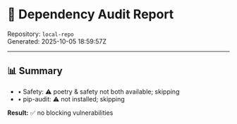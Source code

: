 # 🔐 Dependency Audit Report

Repository: `local-repo`  
Generated: 2025-10-05 18:59:57Z

---

## 📊 Summary

- • Safety: ⚠️ poetry & safety not both available; skipping
- • pip-audit: ⚠️ not installed; skipping

**Result:** ✅ no blocking vulnerabilities
